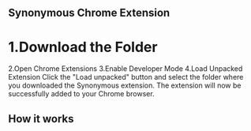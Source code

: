 ## Synonymous Chrome Extension
# 1.Download the Folder
2.Open Chrome Extensions
3.Enable Developer Mode
4.Load Unpacked Extension
Click the "Load unpacked" button and select the folder where you downloaded the Synonymous extension. The extension will now be successfully added to your Chrome browser.

## How it works
